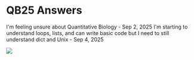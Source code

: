 # QB25 Answers

I'm feeling unsure about Quantitative Biology - Sep 2, 2025
I'm starting to understand loops, lists, and can write basic code but I need to still understand dict and Unix - Sep 4, 2025

![](https://www.tclf.org/sites/default/files/thumbnails/image/MD_Baltimore_JohnsHopkinsUniversity_09_BarrettDoherty_2018_Sig.jpg)
